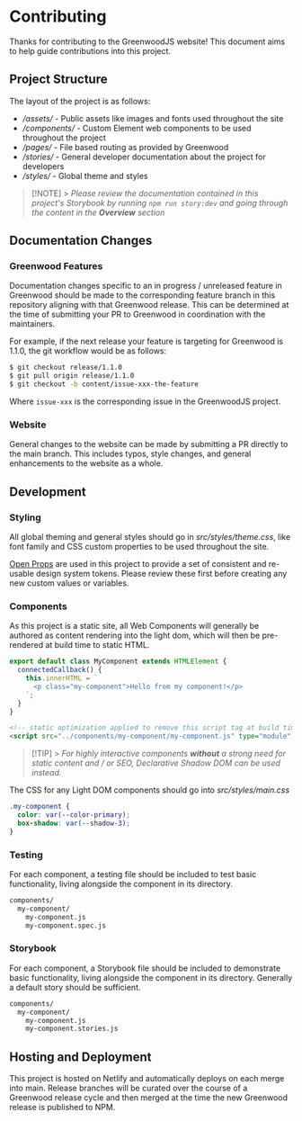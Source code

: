 # Contributing

Thanks for contributing to the GreenwoodJS website! This document aims to help guide contributions into this project.

## Project Structure

The layout of the project is as follows:

- _/assets/_ - Public assets like images and fonts used throughout the site
- _/components/_ - Custom Element web components to be used throughout the project
- _/pages/_ - File based routing as provided by Greenwood
- _/stories/_ - General developer documentation about the project for developers
- _/styles/_ - Global theme and styles

> [!NOTE] > _Please review the documentation contained in this project's Storybook by running `npm run story:dev` and going through the content in the **Overview** section_

## Documentation Changes

### Greenwood Features

Documentation changes specific to an in progress / unreleased feature in Greenwood should be made to the corresponding feature branch in this repository aligning with that Greenwood release. This can be determined at the time of submitting your PR to Greenwood in coordination with the maintainers.

For example, if the next release your feature is targeting for Greenwood is 1.1.0, the git workflow would be as follows:

```sh
$ git checkout release/1.1.0
$ git pull origin release/1.1.0
$ git checkout -b content/issue-xxx-the-feature
```

Where `issue-xxx` is the corresponding issue in the GreenwoodJS project.

### Website

General changes to the website can be made by submitting a PR directly to the main branch. This includes typos, style changes, and general enhancements to the website as a whole.

## Development

### Styling

All global theming and general styles should go in _src/styles/theme.css_, like font family and CSS custom properties to be used throughout the site.

[Open Props](https://open-props.style/) are used in this project to provide a set of consistent and re-usable design system tokens. Please review these first before creating any new custom values or variables.

### Components

As this project is a static site, all Web Components will generally be authored as content rendering into the light dom, which will then be pre-rendered at build time to static HTML.

```js
export default class MyComponent extends HTMLElement {
  connectedCallback() {
    this.innerHTML = `
      <p class="my-component">Hello from my component!</p>
    `;
  }
}
```

```html
<!-- static optimization applied to remove this script tag at build time -->
<script src="../components/my-component/my-component.js" type="module" data-gwd-opt="static">
```

> [!TIP] > _For highly interactive components **without** a strong need for static content and / or SEO, Declarative Shadow DOM can be used instead._

The CSS for any Light DOM components should go into _src/styles/main.css_

```css
.my-component {
  color: var(--color-primary);
  box-shadow: var(--shadow-3);
}
```

### Testing

For each component, a testing file should be included to test basic functionality, living alongside the component in its directory.

```sh
components/
  my-component/
    my-component.js
    my-component.spec.js
```

### Storybook

For each component, a Storybook file should be included to demonstrate basic functionality, living alongside the component in its directory. Generally a default story should be sufficient.

```sh
components/
  my-component/
    my-component.js
    my-component.stories.js
```

## Hosting and Deployment

This project is hosted on Netlify and automatically deploys on each merge into main. Release branches will be curated over the course of a Greenwood release cycle and then merged at the time the new Greenwood release is published to NPM.
